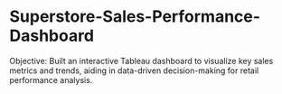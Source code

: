 # Superstore-Sales-Performance-Dashboard
Objective: Built an interactive Tableau dashboard to visualize key sales metrics and trends, aiding in data-driven decision-making for retail performance analysis.
